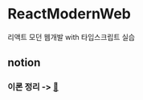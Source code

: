 # ReactModernWeb
리액트 모던 웹개발 with 타입스크립트 실습
## notion 
### 이론 정리 -> [📖](https://sordid-nautilus-3c7.notion.site/React-with-TS-251be441740e41aea7b624bcabbdf644)
